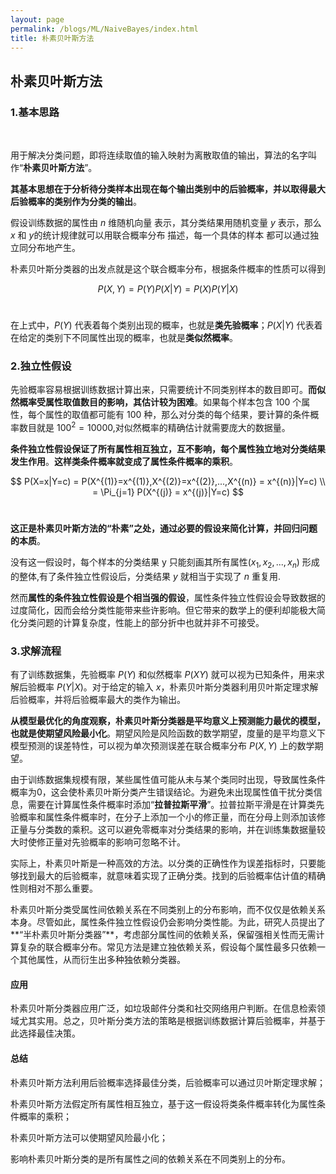 ```yaml
---
layout: page
permalink: /blogs/ML/NaiveBayes/index.html
title: 朴素贝叶斯方法
---
```


## 朴素贝叶斯方法

### 1.基本思路

<br>

用于解决分类问题，即将连续取值的输入映射为离散取值的输出，算法的名字叫作“**朴素贝叶斯方法**”。<br>

**其基本思想在于分析待分类样本出现在每个输出类别中的后验概率，并以取得最大后验概率的类别作为分类的输出**。<br>

假设训练数据的属性由 $n$ 维随机向量 表示，其分类结果用随机变量 $y$ 表示，那么 $x$ 和 $y$的统计规律就可以用联合概率分布 描述，每一个具体的样本 都可以通过独立同分布地产生。<br>

朴素贝叶斯分类器的出发点就是这个联合概率分布，根据条件概率的性质可以得到<br>

$$
P(X,Y) = P(Y) P(X|Y) = P(X)P(Y|X)
$$
<br>

在上式中，$P(Y)$ 代表着每个类别出现的概率，也就是**类先验概率**；$P(X \vert Y)$ 代表着在给定的类别下不同属性出现的概率，也就是**类似然概率**。<br>

### 2.独立性假设

先验概率容易根据训练数据计算出来，只需要统计不同类别样本的数目即可。**而似然概率受属性取值数目的影响，其估计较为困难**。如果每个样本包含 100 个属性，每个属性的取值都可能有 100 种，那么对分类的每个结果，要计算的条件概率数目就是 $100^2=10000$,对似然概率的精确估计就需要庞大的数据量。<br>

**条件独立性假设保证了所有属性相互独立，互不影响，每个属性独立地对分类结果发生作用**。**这样类条件概率就变成了属性条件概率的乘积**。<br>

$$
P(X=x|Y=c) = P(X^{(1)}=x^{(1)},X^{(2)}=x^{(2)},...,X^{(n)} = x^{(n)}|Y=c) \\ = \Pi_{j=1} P(X^{(j)} = x^{(j)}|Y=c)
$$
<br>

**这正是朴素贝叶斯方法的“朴素”之处，通过必要的假设来简化计算，并回归问题的本质**。<br>

没有这一假设时，每个样本的分类结果 y 只能刻画其所有属性$(x_1,x_2,...,x_n)$ 形成的整体,有了条件独立性假设后，分类结果 $y$ 就相当于实现了 $n$ 重复用.<br>

然而**属性的条件独立性假设是个相当强的假设**，属性条件独立性假设会导致数据的过度简化，因而会给分类性能带来些许影响。但它带来的数学上的便利却能极大简化分类问题的计算复杂度，性能上的部分折中也就并非不可接受。<br>

### 3.求解流程

有了训练数据集，先验概率 $P(Y)$ 和似然概率 $P(XY)$ 就可以视为已知条件，用来求解后验概率 $P(Y \vert X)$。对于给定的输入 $x$，朴素贝叶斯分类器利用贝叶斯定理求解后验概率，并将后验概率最大的类作为输出。<br>

**从模型最优化的角度观察，朴素贝叶斯分类器是平均意义上预测能力最优的模型，也就是使期望风险最小化**。期望风险是风险函数的数学期望，度量的是平均意义下模型预测的误差特性，可以视为单次预测误差在联合概率分布 $P(X, Y)$ 上的数学期望。<br>

由于训练数据集规模有限，某些属性值可能从未与某个类同时出现，导致属性条件概率为0，这会使朴素贝叶斯分类产生错误结论。为避免未出现属性值干扰分类信息，需要在计算属性条件概率时添加“**拉普拉斯平滑**”。拉普拉斯平滑是在计算类先验概率和属性条件概率时，在分子上添加一个小的修正量，而在分母上则添加该修正量与分类数的乘积。这可以避免零概率对分类结果的影响，并在训练集数据量较大时使修正量对先验概率的影响可忽略不计。<br>

实际上，朴素贝叶斯是一种高效的方法。以分类的正确性作为误差指标时，只要能够找到最大的后验概率，就意味着实现了正确分类。找到的后验概率估计值的精确性则相对不那么重要。<br>

朴素贝叶斯分类受属性间依赖关系在不同类别上的分布影响，而不仅仅是依赖关系本身。尽管如此，属性条件独立性假设仍会影响分类性能。为此，研究人员提出了**“半朴素贝叶斯分类器”**，考虑部分属性间的依赖关系，保留强相关性而无需计算复杂的联合概率分布。常见方法是建立独依赖关系，假设每个属性最多只依赖一个其他属性，从而衍生出多种独依赖分类器。<br>

#### 应用

朴素贝叶斯分类器应用广泛，如垃圾邮件分类和社交网络用户判断。在信息检索领域尤其实用。总之，贝叶斯分类方法的策略是根据训练数据计算后验概率，并基于此选择最佳决策。<br>

#### 总结

朴素贝叶斯方法利用后验概率选择最佳分类，后验概率可以通过贝叶斯定理求解；<br>

朴素贝叶斯方法假定所有属性相互独立，基于这一假设将类条件概率转化为属性条件概率的乘积；<br>

朴素贝叶斯方法可以使期望风险最小化；<br>

影响朴素贝叶斯分类的是所有属性之间的依赖关系在不同类别上的分布。<br>